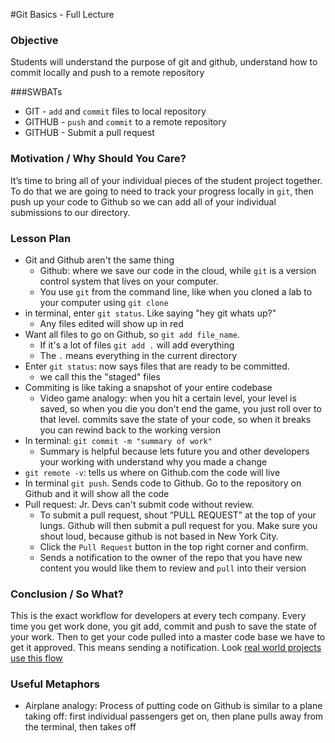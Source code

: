 #Git Basics - Full Lecture

### Objective
Students will understand the purpose of git and github, understand how to commit locally and push to a remote repository

###SWBATs

+ GIT - `add` and `commit` files to local repository
+ GITHUB - `push` and `commit` to a remote repository
+ GITHUB - Submit a pull request

### Motivation / Why Should You Care?
It’s time to bring all of your individual pieces of the student project together. To do that we are going to need to track your progress locally in `git`, then push up your code to Github so we can add all of your individual submissions to our directory.

### Lesson Plan
+ Git and Github aren't the same thing
  * Github: where we save our code in the cloud, while `git` is a version control system that lives on your computer.
  * You use `git` from the command line, like when you cloned a lab to your computer using `git clone`
+ in terminal, enter `git status`. Like saying "hey git whats up?"
  * Any files edited will show up in red
+ Want all files to go on Github, so `git add file_name`.
  * If it's a lot of files `git add .` will add everything
  * The `.` means everything in the current directory
+ Enter `git status`: now says files that are ready to be committed.
  * we call this the "staged" files
+ Commiting is like taking a snapshot of your entire codebase
  * Video game analogy: when you hit a certain level, your level is saved, so when you die you don't end the game, you just roll over to that level. commits save the state of your code, so when it breaks you can rewind back to the working version
+ In terminal: `git commit -m "summary of work"`
  * Summary is helpful because lets future you and other developers your working with understand why you made a change
+ `git remote -v`: tells us where on Github.com the code will live
+ In terminal `git push`. Sends code to Github. Go to the repository on Github and it will show all the code
+ Pull request: Jr. Devs can't submit code without review.
  * To submit a pull request, shout “PULL REQUEST” at the top of your lungs. Github will then submit a pull request for you. Make sure you shout loud, because github is not based in New York City.
  * Click the `Pull Request` button in the top right corner and confirm.
  * Sends a notification to the owner of the repo that you have new content you would like them to review and `pull` into their version

### Conclusion / So What?
This is the exact workflow for developers at every tech company. Every time you get work done, you git add, commit and push to save the state of your work. Then to get your code pulled into a master code base we have to get it approved. This means sending a notification. Look [real world projects use this flow](https://github.com/jquery/jquery/pull/2268)

### Useful Metaphors
+ Airplane analogy: Process of putting code on Github is similar to a plane taking off: first individual passengers get on, then plane pulls away from the terminal, then takes off
